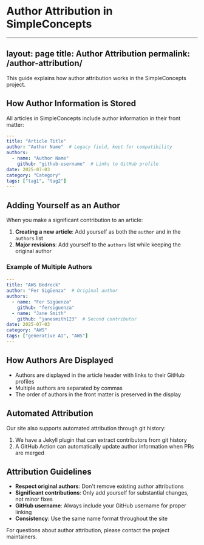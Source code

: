 # Author Attribution in SimpleConcepts

---
layout: page
title: Author Attribution
permalink: /author-attribution/
---

This guide explains how author attribution works in the SimpleConcepts project.

## How Author Information is Stored

All articles in SimpleConcepts include author information in their front matter:

```yaml
---
title: "Article Title"
author: "Author Name"  # Legacy field, kept for compatibility
authors:
  - name: "Author Name"
    github: "github-username"  # Links to GitHub profile
date: 2025-07-03
category: "Category"
tags: ["tag1", "tag2"]
---
```

## Adding Yourself as an Author

When you make a significant contribution to an article:

1. **Creating a new article**: Add yourself as both the `author` and in the `authors` list
2. **Major revisions**: Add yourself to the `authors` list while keeping the original author

### Example of Multiple Authors

```yaml
---
title: "AWS Bedrock"
author: "Fer Sigüenza"  # Original author
authors:
  - name: "Fer Sigüenza"
    github: "fersiguenza"
  - name: "Jane Smith"
    github: "janesmith123"  # Second contributor
date: 2025-07-03
category: "AWS"
tags: ["generative AI", "AWS"]
---
```

## How Authors Are Displayed

- Authors are displayed in the article header with links to their GitHub profiles
- Multiple authors are separated by commas
- The order of authors in the front matter is preserved in the display

## Automated Attribution

Our site also supports automated attribution through git history:

1. We have a Jekyll plugin that can extract contributors from git history
2. A GitHub Action can automatically update author information when PRs are merged

## Attribution Guidelines

- **Respect original authors**: Don't remove existing author attributions
- **Significant contributions**: Only add yourself for substantial changes, not minor fixes
- **GitHub username**: Always include your GitHub username for proper linking
- **Consistency**: Use the same name format throughout the site

For questions about author attribution, please contact the project maintainers.
